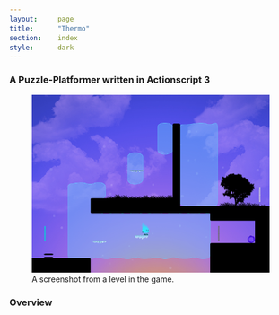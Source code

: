 ```yaml
---
layout:     page
title:      "Thermo"
section:	index
style:		dark
---
```


### A Puzzle-Platformer written in Actionscript 3 ###

<figure style="max-width:640px;">
    <img src="../images/thermo.png" alt="A screenshot from the game">
    <figcaption>A screenshot from a level in the game.</figcaption>
</figure>

### Overview ###
